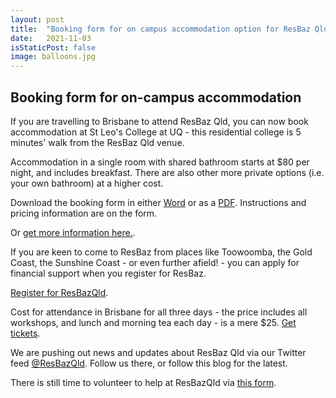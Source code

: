 ```yaml
---
layout: post
title:  "Booking form for on campus accommodation option for ResBaz Qld"
date:   2021-11-03
isStaticPost: false
image: balloons.jpg
---
```


## Booking form for on-campus accommodation

If you are travelling to Brisbane to attend ResBaz Qld, you can now book accommodation at St Leo's College at UQ - this residential college is 5 minutes' walk from the ResBaz Qld venue.

Accommodation in a single room with shared bathroom starts at $80 per night, and includes breakfast. There are also other more private options (i.e. your own bathroom) at a higher cost.

Download the booking form in either [Word](https://github.com/resbaz/resbaz2021qld/blob/e3eca3eda4bb8238cd8e790e601e1d9c24a81912/leosbooking%20form.doc) or as a [PDF](https://github.com/resbaz/resbaz2021qld/blob/e3eca3eda4bb8238cd8e790e601e1d9c24a81912/leosbookingform.pdf). Instructions and pricing information are on the form.

Or [get more information here.](https://stleoscatering.com.au/venues-accommodation/).

If you are keen to come to ResBaz from places like Toowoomba, the Gold Coast, the Sunshine Coast - or even further afield! - you can apply for financial support when you register for ResBaz. 

[Register for ResBazQld](https://resbaz.github.io/resbaz2021qld/).

Cost for attendance in Brisbane for all three days - the price includes all workshops, and lunch and morning tea each day - is a mere $25. [Get tickets](https://www.eventbrite.com.au/e/resbaz-queensland-2021-tickets-185377598387).

We are pushing out news and updates about ResBaz Qld via our Twitter feed [@ResBazQld](https://twitter.com/ResBazQld). Follow us there, or follow this blog for the latest.

There is still time to volunteer to help at ResBazQld via [this form](https://docs.google.com/forms/d/e/1FAIpQLSfTwkZaRlKULFQrnY66P2MJSpYeUyS2eJ3RPcqMDNHy1QxmyA/viewform).

